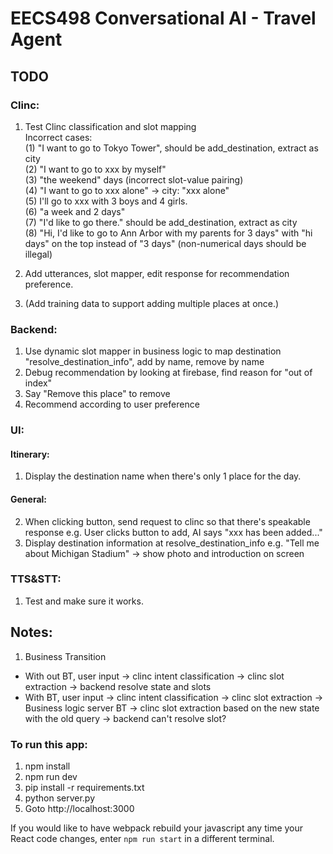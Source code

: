 # EECS498 Conversational AI - Travel Agent

## TODO
### Clinc:
1. Test Clinc classification and slot mapping   
   Incorrect cases:   
   (1) "I want to go to Tokyo Tower", should be add_destination, extract as city   
   (2) "I want to go to xxx by myself"   
   (3) "the weekend" days (incorrect slot-value pairing)   
   (4) "I want to go to xxx alone" -> city: "xxx alone"   
   (5) I'll go to xxx with 3 boys and 4 girls.   
   (6) "a week and 2 days"   
   (7) "I'd like to go there." should be add_destination, extract as city  
   (8) "Hi, I'd like to go to Ann Arbor with my parents for 3 days" with "hi days" on the top instead of "3 days" (non-numerical days should be illegal)   
   
2. Add utterances, slot mapper, edit response for recommendation preference.   
3. (Add training data to support adding multiple places at once.)


### Backend:
1. Use dynamic slot mapper in business logic to map destination   
   "resolve_destination_info", add by name, remove by name   
2. Debug recommendation by looking at firebase, find reason for "out of index"   
3. Say "Remove this place" to remove    
4. Recommend according to user preference   

### UI:
#### Itinerary:
1. Display the destination name when there's only 1 place for the day.

#### General:
2. When clicking button, send request to clinc so that there's speakable response
   e.g. User clicks button to add, AI says "xxx has been added..."
3. Display destination information at resolve_destination_info
   e.g. "Tell me about Michigan Stadium" -> show photo and introduction on screen   

### TTS&STT:
1. Test and make sure it works.

## Notes:
1. Business Transition
- With out BT, user input -> clinc intent classification -> clinc slot extraction -> backend resolve state and slots
- With BT, user input -> clinc intent classification -> clinc slot extraction -> Business logic server BT -> clinc slot extraction based on the new state with the old query -> backend can't resolve slot?


### To run this app:
1. npm install
2. npm run dev
3. pip install -r requirements.txt
4. python server.py
5. Goto http://localhost:3000

If you would like to have webpack rebuild your javascript any time your React code changes, enter `npm run start` in a different terminal.
